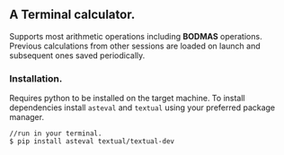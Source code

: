 ## A Terminal calculator.
Supports most arithmetic operations including **BODMAS** operations.
Previous calculations from other sessions are loaded on launch and subsequent ones saved periodically.
### Installation.
Requires python to be installed on the target machine.
To install dependencies install `asteval` and `textual` using your preferred package manager.
```
//run in your terminal.
$ pip install asteval textual/textual-dev
```
